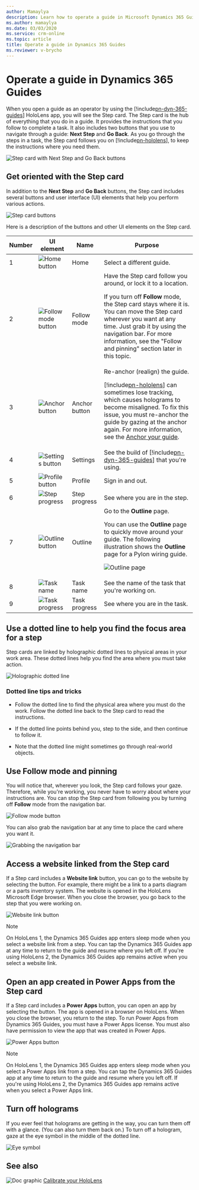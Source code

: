 ```yaml
---
author: Mamaylya
description: Learn how to operate a guide in Microsoft Dynamics 365 Guides by using the HoloLens app.
ms.author: mamaylya
ms.date: 03/03/2020
ms.service: crm-online
ms.topic: article
title: Operate a guide in Dynamics 365 Guides
ms.reviewer: v-brycho
---
```


# Operate a guide in Dynamics 365 Guides

<!--
![Video camera graphic](media/video-camera.PNG "Video camera graphic") [Watch a video about operating a guide](https://aka.ms/guidesoperate)
-->

When you open a guide as an operator by using the [!include[pn-dyn-365-guides](../includes/pn-dyn-365-guides.md)] HoloLens app, you will see the Step card. The Step card is the hub of everything that you do in a guide. It provides the instructions that you follow to complete a task. It also includes two buttons that you use to navigate through a guide: **Next Step** and **Go Back**. As you go through the steps in a task, the Step card follows you on [!include[pn-hololens](../includes/pn-hololens.md)], to keep the instructions where you need them.

![Step card with Next Step and Go Back buttons](media/pin.PNG "Step card with Next Step and Go Back buttons")

## Get oriented with the Step card

In addition to the **Next Step** and **Go Back** buttons, the Step card includes several buttons and user interface (UI) elements that help you perform various actions.

![Step card buttons](media/operator-step-card-orientation.PNG "Step card buttons")

Here is a description of the buttons and other UI elements on the Step card.

| Number | UI element | Name | Purpose |
|---|---|---|---|
| 1 | ![Home button](media/home-button.png "Home button") | Home | Select a different guide. |
| 2 | ![Follow mode button](media/follow-button.png "Follow mode button") | Follow mode | Have the Step card follow you around, or lock it to a location.<p>If you turn off **Follow** mode, the Step card stays where it is. You can move the Step card wherever you want at any time. Just grab it by using the navigation bar. For more information, see the "Follow and pinning" section later in this topic.</p> |
| 3 | ![Anchor button](media/anchor-button.PNG "Anchor button") | Anchor button | Re-anchor (realign) the guide.<p>[!include[pn-hololens](../includes/pn-hololens.md)] can sometimes lose tracking, which causes holograms to become misaligned. To fix this issue, you must re-anchor the guide by gazing at the anchor again. For more information, see the [Anchor your guide](operator-anchor.md).</p> |
| 4 | ![Settings button](media/settings-button.png "Settings button") | Settings | See the build of [!include[pn-dyn-365-guides](../includes/pn-dyn-365-guides.md)] that you're using. |
| 5 | ![Profile button](media/profile-button.png "Profile button") | Profile | Sign in and out. |
| 6 | ![Step progress](media/step-progress.PNG "Step progress") | Step progress | See where you are in the step. |
| 7 | ![Outline button](media/outline-button.png "Outline button") | Outline | Go to the **Outline** page.<p>You can use the **Outline** page to quickly move around your guide. The following illustration shows the **Outline** page for a Pylon wiring guide.</p><p>![Outline page](media/outline-operator.PNG "Outline page")</p> |
| 8 | ![Task name](media/task-name-table.PNG "Task name") | Task name | See the name of the task that you're working on. |
| 9 | ![Task progress](media/task-progress.PNG "Task progress") | Task progress | See where you are in the task. |

## Use a dotted line to help you find the focus area for a step

Step cards are linked by holographic dotted lines to physical areas in your work area. These dotted lines help you find the area where you must take action.

![Holographic dotted line](media/dotted-line.PNG "Holographic dotted line")

### Dotted line tips and tricks

- Follow the dotted line to find the physical area where you must do the work. Follow the dotted line back to the Step card to read the instructions.

- If the dotted line points behind you, step to the side, and then continue to follow it.

- Note that the dotted line might sometimes go through real-world objects.

## Use Follow mode and pinning

You will notice that, wherever you look, the Step card follows your gaze. Therefore, while you're working, you never have to worry about where your instructions are. You can stop the Step card from following you by turning off **Follow** mode from the navigation bar.

![Follow mode button](media/follow-button-nav-bar.PNG "Follow mode button")

You can also grab the navigation bar at any time to place the card where you want it.

![Grabbing the navigation bar](media/follow-button-move-card.PNG "Grabbing the navigation bar")

## Access a website linked from the Step card

If a Step card includes a **Website link** button, you can go to the website by selecting the button. For example, there might be a link to a parts diagram or a parts inventory system. The website is opened in the HoloLens Microsoft Edge browser. When you close the browser, you go back to the step that you were working on.

![Website link button](media/website-button-runtime.PNG "Website link button")

>[!NOTE]
>On HoloLens 1, the Dynamics 365 Guides app enters sleep mode when you select a website link from a step. You can tap the Dynamics 365 Guides app at any time to return to the guide and resume where you left off. If you're using HoloLens 2, the Dynamics 365 Guides app remains active when you select a website link.

## Open an app created in Power Apps from the Step card

If a Step card includes a **Power Apps** button, you can open an app by selecting the button. The app is opened in a browser on HoloLens. When you close the browser, you return to the step. To run Power Apps from Dynamics 365 Guides, you must have a Power Apps license. You must also have permission to view the app that was created in Power Apps.

![Power Apps button](media/website-button-runtime.PNG "Power Apps button")

>[!NOTE]
>On HoloLens 1, the Dynamics 365 Guides app enters sleep mode when you select a Power Apps link from a step. You can tap the Dynamics 365 Guides app at any time to return to the guide and resume where you left off. If you're using HoloLens 2, the Dynamics 365 Guides app remains active when you select a Power Apps link.

## Turn off holograms

If you ever feel that holograms are getting in the way, you can turn them off with a glance. (You can also turn them back on.) To turn off a hologram, gaze at the eye symbol in the middle of the dotted line.

![Eye symbol](media/dotted-line-toggle-visibility.PNG "Eye symbol")

## See also

<!--![Video camera graphic](media/video-camera.PNG "Video camera graphic") [Watch a video about operating a guide](https://aka.ms/guidesoperate)<br>
-->
![Doc graphic](media/doc-icon.PNG "Doc graphic") [Calibrate your HoloLens](https://docs.microsoft.com/windows/mixed-reality/calibration)
